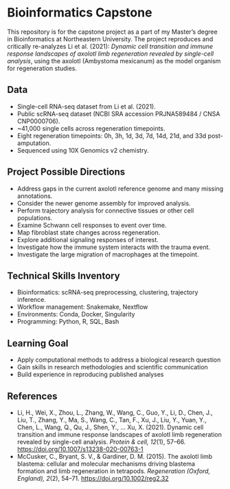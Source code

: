 # Bioinformatics Capstone

This repository is for the capstone project as a part of my Master’s degree in Bioinformatics at Northeastern University.
The project reproduces and critically re-analyzes Li et al. (2021): *Dynamic cell transition and immune response landscapes of axolotl limb regeneration revealed by single-cell analysis*, using the axolotl (Ambystoma mexicanum) as the model organism for regeneration studies.

## Data

- Single-cell RNA-seq dataset from Li et al. (2021).
- Public scRNA-seq dataset (NCBI SRA accession PRJNA589484 / CNSA CNP0000706).
- ~41,000 single cells across regeneration timepoints.
- Eight regeneration timepoints: 0h, 3h, 1d, 3d, 7d, 14d, 21d, and 33d post-amputation.
- Sequenced using 10X Genomics v2 chemistry.

## Project Possible Directions

- Address gaps in the current axolotl reference genome and many missing annotations.  
- Consider the newer genome assembly for improved analysis.
- Perform trajectory analysis for connective tissues or other cell populations.  
- Examine Schwann cell responses to event over time.
- Map fibroblast state changes across regeneration. 
- Explore additional signaling responses of interest. 
- Investigate how the immune system interacts with the trauma event.
- Investigate the large migration of macrophages at the timepoint.

## Technical Skills Inventory

- Bioinformatics: scRNA-seq preprocessing, clustering, trajectory inference.
- Workflow management: Snakemake, Nextflow
- Environments: Conda, Docker, Singularity
- Programming: Python, R, SQL, Bash

## Learning Goal

- Apply computational methods to address a biological research question
- Gain skills in research methodologies and scientific communication
- Build experience in reproducing published analyses

## References

- Li, H., Wei, X., Zhou, L., Zhang, W., Wang, C., Guo, Y., Li, D., Chen, J., Liu, T., Zhang, Y., Ma, S., Wang, C., Tan, F., Xu, J., Liu, Y., Yuan, Y., Chen, L., Wang, Q., Qu, J., Shen, Y., … Xu, X. (2021). Dynamic cell transition and immune response landscapes of axolotl limb regeneration revealed by single-cell analysis. *Protein & cell, 12*(1), 57–66. https://doi.org/10.1007/s13238-020-00763-1
- McCusker, C., Bryant, S. V., & Gardiner, D. M. (2015). The axolotl limb blastema: cellular and molecular mechanisms driving blastema formation and limb regeneration in tetrapods. *Regeneration (Oxford, England), 2*(2), 54–71. https://doi.org/10.1002/reg2.32
